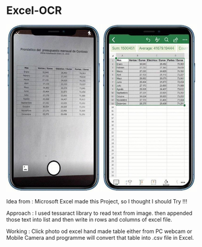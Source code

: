 # Excel-OCR

![text to excel file](https://github.com/imvickykumar999/Excel-OCR/blob/master/ocr%20excel.jpeg)

Idea from :
Microsoft Excel made this Project, so I thought I should Try !!!

Approach :
I used tessaract library to read text from image.
then appended those text into list and then write in rows and columns of excel file.

Working :
Click photo od excel hand made table either from PC webcam or Mobile Camera and
programme will convert that table into .csv file in Excel.
